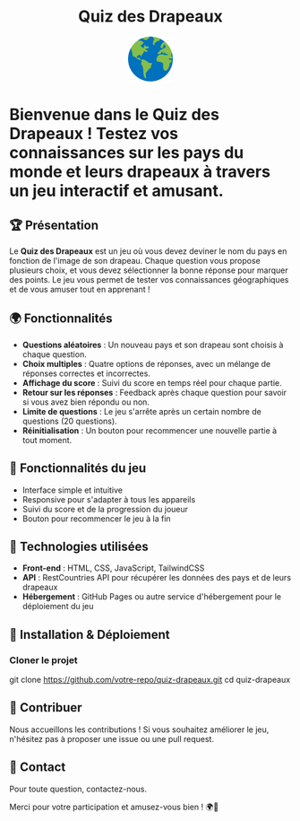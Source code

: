 <h1 align="center">Quiz des Drapeaux</h1>
<div align="center">
  <img src="earth.png" alt="Logo" width="80" height="80">
</div>

# Bienvenue dans le **Quiz des Drapeaux** ! Testez vos connaissances sur les pays du monde et leurs drapeaux à travers un jeu interactif et amusant.

## 🏆 Présentation

Le **Quiz des Drapeaux** est un jeu où vous devez deviner le nom du pays en fonction de l'image de son drapeau. Chaque question vous propose plusieurs choix, et vous devez sélectionner la bonne réponse pour marquer des points. Le jeu vous permet de tester vos connaissances géographiques et de vous amuser tout en apprenant !

## 🌍 Fonctionnalités

- **Questions aléatoires** : Un nouveau pays et son drapeau sont choisis à chaque question.
- **Choix multiples** : Quatre options de réponses, avec un mélange de réponses correctes et incorrectes.
- **Affichage du score** : Suivi du score en temps réel pour chaque partie.
- **Retour sur les réponses** : Feedback après chaque question pour savoir si vous avez bien répondu ou non.
- **Limite de questions** : Le jeu s'arrête après un certain nombre de questions (20 questions).
- **Réinitialisation** : Un bouton pour recommencer une nouvelle partie à tout moment.

## 🚀 Fonctionnalités du jeu

- Interface simple et intuitive
- Responsive pour s'adapter à tous les appareils
- Suivi du score et de la progression du joueur
- Bouton pour recommencer le jeu à la fin

## 🔧 Technologies utilisées

- **Front-end** : HTML, CSS, JavaScript, TailwindCSS
- **API** : RestCountries API pour récupérer les données des pays et de leurs drapeaux
- **Hébergement** : GitHub Pages ou autre service d'hébergement pour le déploiement du jeu

## 📌 Installation & Déploiement

### Cloner le projet
git clone https://github.com/votre-repo/quiz-drapeaux.git
cd quiz-drapeaux

## 🤝 Contribuer

Nous accueillons les contributions ! Si vous souhaitez améliorer le jeu, n'hésitez pas à proposer une issue ou une pull request.

## 📩 Contact

Pour toute question, contactez-nous.

Merci pour votre participation et amusez-vous bien ! 🌍🎉

